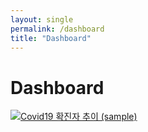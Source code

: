```yaml
---
layout: single
permalink: /dashboard
title: "Dashboard"
---
```


# Dashboard

<!-- google -->
<!-- <html>
  <head>
    <script type="text/javascript" src="https://www.gstatic.com/charts/loader.js"></script>
    <script type="text/javascript">
      google.charts.load('current', {'packages':['corechart']});
      google.charts.setOnLoadCallback(drawChart);

      function drawChart() {
        var data = google.visualization.arrayToDataTable([
          ['Year', 'Sales', 'Expenses'],
          ['2004',  1000,      400],
          ['2005',  1170,      460],
          ['2006',  660,       1120],
          ['2007',  1030,      540]
        ]);

        var options = {
          title: 'Company Performance (테스트중)',
          curveType: 'function',
          legend: { position: 'bottom' },
        };

        var chart = new google.visualization.LineChart(document.getElementById('curve_chart'));

        chart.draw(data, options);
      }
    </script>

  </head>
  <body>
    <div id="curve_chart" style="width: 100%; height: 50vh"></div>
  </body>
</html> -->

<!-- tab -->
<html>
 <div class='tableauPlaceholder' id='viz1704941259024' style='position: relative'><noscript><a href='#'><img alt='Covid19 확진자 추이 (sample) ' src='https:&#47;&#47;public.tableau.com&#47;static&#47;images&#47;te&#47;test_17049411447340&#47;Sheet1&#47;1_rss.png' style='border: none' /></a></noscript><object class='tableauViz'  style='display:none;'><param name='host_url' value='https%3A%2F%2Fpublic.tableau.com%2F' /> <param name='embed_code_version' value='3' /> <param name='path' value='views&#47;test_17049411447340&#47;Sheet1?:language=en-US&amp;:embed=true' /> <param name='toolbar' value='yes' /><param name='static_image' value='https:&#47;&#47;public.tableau.com&#47;static&#47;images&#47;te&#47;test_17049411447340&#47;Sheet1&#47;1.png' /> <param name='animate_transition' value='yes' /><param name='display_static_image' value='yes' /><param name='display_spinner' value='yes' /><param name='display_overlay' value='yes' /><param name='display_count' value='yes' /><param name='language' value='en-US' /></object></div>                <script type='text/javascript'>                    var divElement = document.getElementById('viz1704941259024');                    var vizElement = divElement.getElementsByTagName('object')[0];                    vizElement.style.width='100%';vizElement.style.height=(divElement.offsetWidth*0.5)+'px';                    var scriptElement = document.createElement('script');                    scriptElement.src = 'https://public.tableau.com/javascripts/api/viz_v1.js';                    vizElement.parentNode.insertBefore(scriptElement, vizElement);                </script>
 </html>
